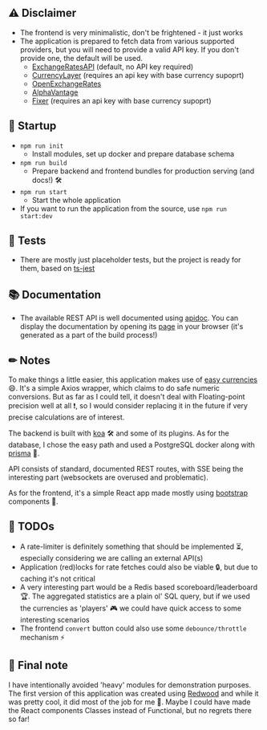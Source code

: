 ## ⚠️ Disclaimer
- The frontend is very minimalistic, don't be frightened - it just works
- The application is prepared to fetch data from various supported providers, but you will need to provide a valid API key. If you don't provide one, the default will be used.
  - [ExchangeRatesAPI](https://exchangeratesapi.io/) (default, no API key required)
  - [CurrencyLayer](https://currencylayer.com/) (requires an api key with base currency supoprt)
  - [OpenExchangeRates](https://openexchangerates.org/)
  - [AlphaVantage](https://currencylayer.com/)
  - [Fixer](https://fixer.io/) (requires an api key with base currency supoprt) 

## 🚀 Startup
- `npm run init`
  - Install modules, set up docker and prepare database schema
- `npm run build`
  - Prepare backend and frontend bundles for production serving (and docs!) 🛠️
- `npm run start`
  - Start the whole application
- If you want to run the application from the source, use `npm run start:dev`

##  🧪 Tests
- There are mostly just placeholder tests, but the project is ready for them, based on [ts-jest](https://www.npmjs.com/package/ts-jest) 

## 📚  Documentation
- The available REST API is well documented using [apidoc](https://www.npmjs.com/package/apidoc). You can display the documentation by opening its [page](server/docs/index.html) in your browser (it's generated as a part of the build process!)

## ✏ Notes
To make things a little easier, this application makes use of [easy currencies](https://www.npmjs.com/package/easy-currencies) 😄. It's a simple Axios wrapper, which claims to do safe numeric conversions. But as far as I could tell, it doesn't deal with Floating-point precision well at all ❗, so I would consider replacing it in the future if very precise calculations are of interest.

The backend is built with [koa](https://www.npmjs.com/package/koa) 🛠️ and some of its plugins. As for the database, I chose the easy path and used a PostgreSQL docker along with [prisma](https://www.npmjs.com/package/prisma) 🐘.

API consists of standard, documented REST routes, with SSE being the interesting part (websockets are overused and problematic).

As for the frontend, it's a simple React app made mostly using [bootstrap](https://www.npmjs.com/package/react-bootstrap) components 🎨.

## 📏 TODOs
- A rate-limiter is definitely something that should be implemented ⏳, especially considering we are calling an external API(s)
- Application (red)locks for rate fetches could also be viable 🔒, but due to caching it's not critical
- A very interesting part would be a Redis based scoreboard/leaderboard 🏆. The aggregated statistics are a plain ol' SQL query, but if we used the currencies as 'players' 🎮 we could have quick access to some interesting scenarios
- The frontend `convert` button could also use some `debounce/throttle` mechanism ⚡

## 📝 Final note
I have intentionally avoided 'heavy' modules for demonstration purposes. The first version of this application was created using [Redwood](https://redwoodjs.com/) and while it was pretty cool, it did most of the job for me 🤖.
Maybe I could have made the React components Classes instead of Functional, but no regrets there so far!
